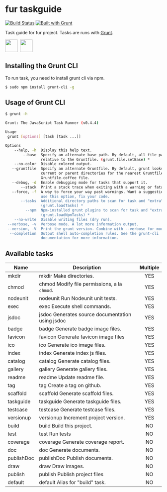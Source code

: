 fur taskguide
======

[![Build Status](https://travis-ci.org/tick-tack/fur.svg?branch=master)](https://travis-ci.org/tick-tack/fur)
[![Built with Grunt](https://cdn.gruntjs.com/builtwith.png)](http://gruntjs.com/)

Task guide for fur project.
Tasks are runs with [Grunt][grunt_url].

<a href="https://github.com/tick-tack/fur"><img style="height:40px;" src="https://raw.githubusercontent.com/tick-tack/fur/master/dist/images/fur/fur-favicon.png" height="40"></a>
&nbsp;<a href="http://nodejs.org/"><img style="height:40px;" style="height:40px;" src="http://nodejs.org/images/logos/nodejs-dark.png" height="40"></a>



Installing the Grunt CLI
-----

To run task, you need to install grunt cli via npm.

```bash
$ sudo npm install grunt-cli -g
```

Usage of Grunt CLI
-----
```bash
$ grunt -h

Grunt: The JavaScript Task Runner (v0.4.4)

Usage
 grunt [options] [task [task ...]]

Options
    --help, -h  Display this help text.                                        
        --base  Specify an alternate base path. By default, all file paths are 
                relative to the Gruntfile. (grunt.file.setBase) *              
    --no-color  Disable colored output.                                        
   --gruntfile  Specify an alternate Gruntfile. By default, grunt looks in the 
                current or parent directories for the nearest Gruntfile.js or  
                Gruntfile.coffee file.                                         
   --debug, -d  Enable debugging mode for tasks that support it.               
       --stack  Print a stack trace when exiting with a warning or fatal error.
   --force, -f  A way to force your way past warnings. Want a suggestion? Don't
                use this option, fix your code.                                
       --tasks  Additional directory paths to scan for task and "extra" files. 
                (grunt.loadTasks) *                                            
         --npm  Npm-installed grunt plugins to scan for task and "extra" files.
                (grunt.loadNpmTasks) *                                         
    --no-write  Disable writing files (dry run).                               
 --verbose, -v  Verbose mode. A lot more information output.                   
 --version, -V  Print the grunt version. Combine with --verbose for more info. 
  --completion  Output shell auto-completion rules. See the grunt-cli          
                documentation for more information.                            

```


Available tasks
-----

| Name | Description| Multiple |
| ---------- | ------------ | :--------: |
| mkdir | mkdir  Make directories. | YES
| chmod | chmod  Modify file permissions, a la `chmod`. | YES
| nodeunit | nodeunit  Run Nodeunit unit tests. | YES
| exec | exec  Execute shell commands. | YES
| jsdoc | jsdoc  Generates source documentation using jsdoc | YES
| badge | badge  Generate badge image files. | YES
| favicon | favicon  Generate favicon image files | YES
| ico | ico  Generate ico image files. | YES
| index | index  Generate index js files. | YES
| catalog | catalog  Generate catalog files. | YES
| gallery | gallery  Generate gallery files. | YES
| readme | readme  Update readme file. | YES
| tag | tag  Create a tag on github. | YES
| scaffold | scaffold  Generate scaffold files. | YES
| taskguide | taskguide  Generate taskguide files. | YES
| testcase | testcase  Generate testcase files. | YES
| versionup | versionup  Increment project version. | YES
| build | build  Build this project. | NO
| test | test  Run tests | NO
| coverage | coverage  Generate coverage report. | NO
| doc | doc  Generate documents. | NO
| publishDoc | publishDoc  Publish documents. | NO
| draw | draw  Draw images. | NO
| publish | publish  Publish project files | NO
| default | default  Alias for "build" task. | NO



[grunt_url]: http://gruntjs.com/
[grunt_badge_url]: http://cdn.gruntjs.com/builtwith.png